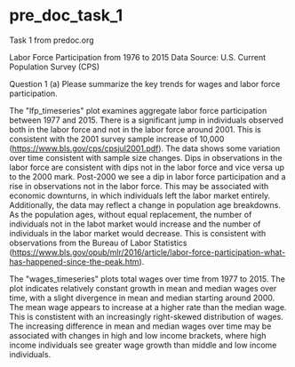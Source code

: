 # pre_doc_task_1
Task 1 from predoc.org

Labor Force Participation from 1976 to 2015
Data Source: U.S. Current Population Survey (CPS)

Question 1
(a) Please summarize the key trends for wages and labor force participation.

The "lfp_timeseries" plot examines aggregate labor force participation between 1977 and 2015. There is a significant jump in individuals observed both in the labor force and not in the labor force around 2001. This is consistent with the 2001 survey sample increase of 10,000 (https://www.bls.gov/cps/cpsjul2001.pdf). The data shows some variation over time consistent with sample size changes. Dips in observations in the labor force are consistent with dips not in the labor force and vice versa up to the 2000 mark. Post-2000 we see a dip in labor force participation and a rise in observations not in the labor force. This may be associated with economic downturns, in which individuals left the labor market entirely. Additionally, the data may reflect a change in population age breakdowns. As the population ages, without equal replacement, the number of individuals not in the labot market would increase and the number of individuals in the labor market would decrease. This is consistent with observations from the Bureau of Labor Statistics (https://www.bls.gov/opub/mlr/2016/article/labor-force-participation-what-has-happened-since-the-peak.htm).

The "wages_timeseries" plots total wages over time from 1977 to 2015. The plot indicates relatively constant growth in mean and median wages over time, with a slight divergence in mean and median starting around 2000. The mean wage appears to increase at a higher rate than the median wage. This is constistent with an increasingly right-skewed distribution of wages. The increasing difference in mean and median wages over time may be associated with changes in high and low income brackets, where high income individuals see greater wage growth than middle and low income individuals. 

